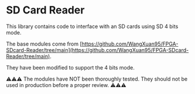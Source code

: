 # SD Card Reader

This library contains code to interface with an SD cards using SD 4 bits mode.

The base modules come from [https://github.com/WangXuan95/FPGA-SDcard-Reader/tree/main](https://github.com/WangXuan95/FPGA-SDcard-Reader/tree/main).

They have been modified to support the 4 bits mode.

⚠️⚠️⚠️ The modules have NOT been thoroughly tested. They should not be used in production before a proper review. ⚠️⚠️⚠️
